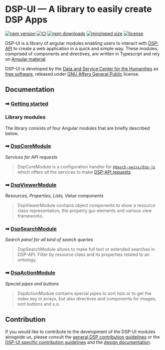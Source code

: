 # DSP-UI &mdash; A library to easily create DSP Apps

[![npm version](https://badge.fury.io/js/%40dasch-swiss%2Fdsp-ui.svg)](https://www.npmjs.com/package/@dasch-swiss/dsp-ui)
[![CI](https://github.com/dasch-swiss/dsp-ui-lib/workflows/CI/badge.svg)](https://github.com/dasch-swiss/dsp-ui-lib/actions?query=workflow%3ACI)
[![npm downloads](https://img.shields.io/npm/dt/@dasch-swiss/dsp-ui.svg?style=flat)](https://www.npmjs.com/package/@dasch-swiss/dsp-ui)
[![minzipped size](https://img.shields.io/bundlephobia/minzip/@dasch-swiss/dsp-ui.svg?style=flat)](https://www.npmjs.com/package/@dasch-swiss/dsp-ui)
[![license](https://img.shields.io/npm/l/@dasch-swiss/dsp-ui.svg?style=flat)](https://github.com/dasch-swiss/dsp-ui-lib/blob/main/LICENSE)

<!-- This is the demo and developing environment for the [DSP-UI library (@dasch-swiss/dsp-ui)](https://www.npmjs.com/package/@dasch-swiss/dsp-ui). -->

DSP-UI is a library of angular modules enabling users to interact with [DSP-API](https://docs.dasch.swiss/developers/knora/api-reference/) to create a web application in a quick and simple way. These modules, comprised of components and directives, are written in Typescript and rely on [Angular material](https://material.angular.io).

DSP-UI is developed by the [Data and Service Center for the Humanities](https://dasch.swiss) as [free software](http://www.gnu.org/philosophy/free-sw.en.html),
released under [GNU Affero General Public](http://www.gnu.org/licenses/agpl-3.0.en.html) license.

## Documentation

### ➡ [Getting started](https://dasch-swiss.github.io/dsp-ui-lib/how-to-use/getting-started/)

### Library modules

The library consists of four Angular modules that are briefly described below.

### ➡ [DspCoreModule](https://dasch-swiss.github.io/dsp-ui-lib/how-to-use/core/)

*Services for API requests*
> DspCoreModule is a configuration handler for [`@dasch-swiss/dsp-js`](https://www.npmjs.com/package/@dasch-swiss/dsp-js) which offers all the services to make [DSP-API requests](https://docs.dasch.swiss/developers/knora/api-reference/queries/).

### ➡ [DspViewerModule](https://dasch-swiss.github.io/dsp-ui-lib/how-to-use/viewer/)

*Resources, Properties, Lists, Value components*
> DspViewerModule contains object components to show a resource class representation, the property gui-elements and various view frameworks.

### ➡ [DspSearchModule](https://dasch-swiss.github.io/dsp-ui-lib/how-to-use/search/)

*Search panel for all kind of search queries*
> DspSearchModule allows to make full text or extended searches in DSP-API. Filter by resource class and its properties related to an ontology.

### ➡ [DspActionModule](https://dasch-swiss.github.io/dsp-ui-lib/how-to-use/action/)

*Special pipes and buttons*
> DspActionModule contains special pipes to sort lists or to get the index key in arrays, but also directives and components for images, sort buttons and s.o.

## Contribution

If you would like to contribute to the development of the DSP-UI modules alongside us, please consult the  [general DSP contribution guidelines](https://docs.dasch.swiss/developers/dsp/contribution/) or the [DSP-UI specific contribution guidelines](https://dasch-swiss.github.io/dsp-ui-lib/how-to-contribute/) and the [design documentation](https://dasch-swiss.github.io/dsp-ui-lib/how-to-contribute/design-documentation/).
